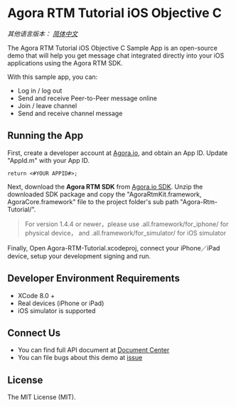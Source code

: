 # Agora RTM Tutorial iOS Objective C

*其他语言版本： [简体中文](README.zh.md)*

The Agora RTM Tutorial iOS Objective C Sample App is an open-source demo that will help you get message chat integrated directly into your iOS applications using the Agora RTM SDK.

With this sample app, you can:

- Log in / log out
- Send and receive Peer-to-Peer message online
- Join / leave channel
- Send and receive channel message

## Running the App
First, create a developer account at [Agora.io](https://dashboard.agora.io/signin/), and obtain an App ID. Update "AppId.m" with your App ID.

```
return <#YOUR APPID#>;
```

Next, download the **Agora RTM SDK** from [Agora.io SDK](https://www.agora.io/en/download/). Unzip the downloaded SDK package and copy the "AgoraRtmKit.framework, AgoraCore.framework" file to the project folder's sub path "Agora-Rtm-Tutorial/".
> For version 1.4.4 or newer，please use .all.framework/for_iphone/ for physical device， and .all.framework/for_simulator/ for iOS simulator

Finally, Open Agora-RTM-Tutorial.xcodeproj, connect your iPhone／iPad device, setup your development signing and run.

## Developer Environment Requirements
* XCode 8.0 +
* Real devices (iPhone or iPad)
* iOS simulator is supported

## Connect Us

- You can find full API document at [Document Center](https://docs.agora.io/en/)
- You can file bugs about this demo at [issue](https://github.com/AgoraIO/RTM/issues)

## License

The MIT License (MIT).
